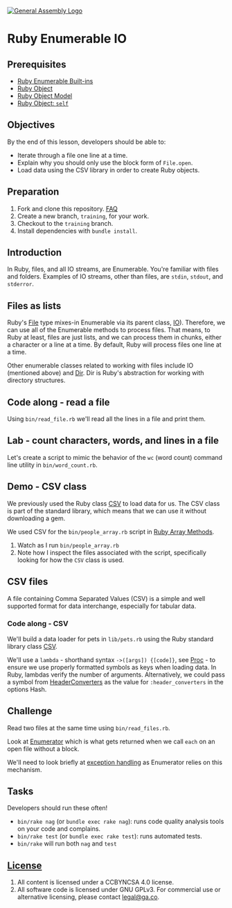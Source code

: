 [![General Assembly Logo](https://camo.githubusercontent.com/1a91b05b8f4d44b5bbfb83abac2b0996d8e26c92/687474703a2f2f692e696d6775722e636f6d2f6b6538555354712e706e67)](https://generalassemb.ly/education/web-development-immersive)

# Ruby Enumerable IO

## Prerequisites

-   [Ruby Enumerable
    Built-ins](https://github.com/ga-wdi-boston/ruby-enumerable-builtins)
-   [Ruby Object](https://github.com/ga-wdi-boston/ruby-object)
-   [Ruby Object Model](https://github.com/ga-wdi-boston/ruby-object-model)
-   [Ruby Object: `self`](https://github.com/ga-wdi-boston/ruby-object-self)

## Objectives

By the end of this lesson, developers should be able to:

-   Iterate through a file one line at a time.
-   Explain why you should only use the block form of `File.open`.
-   Load data using the CSV library in order to create Ruby objects.

## Preparation

1.  Fork and clone this repository.
    [FAQ](https://github.com/ga-wdi-boston/meta/wiki/ForkAndClone)
1.  Create a new branch, `training`, for your work.
1.  Checkout to the `training` branch.
1.  Install dependencies with `bundle install`.

## Introduction

In Ruby, files, and all IO streams, are Enumerable. You're familiar with files
and folders. Examples of IO streams, other than files, are `stdin`, `stdout`,
and `stderror`.

## Files as lists

Ruby's [File](http://ruby-doc.org/core-2.3.1/File.html) type mixes-in
Enumerable via its parent class, [IO](http://ruby-doc.org/core-2.3.1/IO.html)).
Therefore, we can use all of the Enumerable methods to process files. That
means, to Ruby at least, files are just lists, and we can process them in
chunks, either a character or a line at a time. By default, Ruby will process
files one line at a time.

Other enumerable classes related to working with files include IO (mentioned
above) and [Dir](http://ruby-doc.org/core-2.3.1/Dir.html). Dir is Ruby's
abstraction for working with directory structures.

## Code along - read a file

Using `bin/read_file.rb` we'll read all the lines in a file and print them.

## Lab - count characters, words, and lines in a file

Let's create a script to mimic the behavior of the `wc` (word count) command
line utility in `bin/word_count.rb`.

## Demo - CSV class

We previously used the Ruby class
[CSV](http://ruby-doc.org/stdlib-2.3.1/libdoc/csv/rdoc/CSV.html) to load data
for us. The CSV class is part of the standard library, which means that we can
use it without downloading a gem.

We used CSV for the `bin/people_array.rb` script in [Ruby Array
Methods](https://github.com/ga-wdi-boston/ruby-array-methods).

1.  Watch as I run `bin/people_array.rb`
1.  Note how I inspect the files associated with the script, specifically
    looking for how the `CSV` class is used.

## CSV files

A file containing Comma Separated Values (CSV) is a simple and well supported
 format for data interchange, especially for tabular data.

### Code along - CSV

We'll build a data loader for pets in `lib/pets.rb` using the Ruby standard
 library class [CSV](http://ruby-doc.org/stdlib-2.3.1/libdoc/csv/rdoc/CSV.html).

We'll use a `lambda` - shorthand syntax `->([args]) {[code]}`, see
[Proc](http://ruby-doc.org/core-2.3.1/Proc.html) - to ensure we use properly
formatted symbols as keys when loading data.  In Ruby, lambdas verify the number
of arguments.  Alternatively, we could pass a symbol from
[HeaderConverters](http://ruby-doc.org/stdlib-2.3.1/libdoc/csv/rdoc/CSV.html#HeaderConverters)
as the value for `:header_converters` in the options Hash.

## Challenge

Read two files at the same time using `bin/read_files.rb`.

Look at [Enumerator](http://ruby-doc.org/core-2.3.1/Enumerator.html) which is
 what gets returned when we call `each` on an open file without a block.

We'll need to look briefly at [exception
handling](http://ruby-doc.org/core-2.3.1/Exception.html) as Enumerator relies on
this mechanism.

## Tasks

Developers should run these often!

-   `bin/rake nag`  (or `bundle exec rake nag`):
    runs code quality analysis tools on your code and complains.
-   `bin/rake test` (or `bundle exec rake test`): runs automated tests.
-   `bin/rake` will run both `nag` and `test`

## [License](LICENSE)

1.  All content is licensed under a CC­BY­NC­SA 4.0 license.
1.  All software code is licensed under GNU GPLv3. For commercial use or
    alternative licensing, please contact legal@ga.co.
